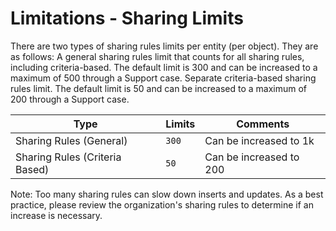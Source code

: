 # Limitations - Sharing Limits

There are two types of sharing rules limits per entity (per object). They are as follows:
A general sharing rules limit that counts for all sharing rules, including criteria-based. The default limit is 300 and can be increased to a maximum of 500 through a Support case.
Separate criteria-based sharing rules limit. The default limit is 50 and can be increased to a maximum of 200 through a Support case.

| Type | Limits | Comments
|--|--|--|
| Sharing Rules (General) | `300` | Can be increased to 1k
| Sharing Rules (Criteria Based) | `50` | Can be increased to 200

Note: Too many sharing rules can slow down inserts and updates. As a best practice, please review the organization's sharing rules to determine if an increase is necessary.